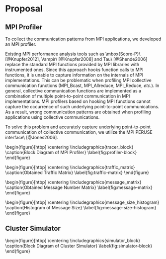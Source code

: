 # Proposal

## MPI Profiler

To collect the communication patterns from MPI applications, we developed an
MPI profiler.

Existing MPI performance analysis tools such as \mbox{Score-P}\ [@Knupfer2012],
Vampir\ [@Knupfer2008] and Tau\ [@Shende2006] replace the standard MPI functions
provided by MPI libraries with instrumented ones. Since this approach hooks
function calls to MPI functions, it is unable to capture information on the
internals of MPI implementations. This can be problematic when profiling MPI
collective communication functions (MPI_Bcast, MPI_Allreduce, MPI_Reduce,
_etc._). In general, collective communication functions are implemented as a
combination of multiple point-to-point communication in MPI implementations.
MPI profilers based on hooking MPI functions cannot capture the occurrence of
such underlying point-to-point communications. As a result, wrong
communication patterns are obtained when profiling applications using
collective communications.

To solve this problem and accurately capture underlying point-to-point
communication of collective communication, we utilize the MPI PERUSE
interface\ [@Jones2006].

\begin{figure}[htbp]
    \centering
    \includegraphics{tracer_block}
    \caption{Block Diagram of MPI Profiler}
    \label{fig:profiler-block}
\end{figure}

\begin{figure}[htbp]
    \centering
    \includegraphics{traffic_matrix}
    \caption{Obtained Traffic Matrix}
    \label{fig:traffic-matrix}
\end{figure}

\begin{figure}[htbp]
    \centering
    \includegraphics{message_matrix}
    \caption{Obtained Message Number Matrix}
    \label{fig:message-matrix}
\end{figure}

\begin{figure}[htbp]
    \centering
    \includegraphics{message_size_histogram}
    \caption{Histogram of Message Size}
    \label{fig:message-size-histogram}
\end{figure}

## Cluster Simulator

\begin{figure}[htbp]
    \centering
    \includegraphics{simulator_block}
    \caption{Block Diagram of Cluster Simulator}
    \label{fig:simulator-block}
\end{figure}
